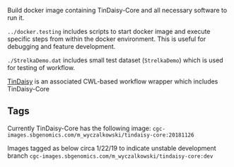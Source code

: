 Build docker image containing TinDaisy-Core and all
necessary software to run it.

`../docker.testing` includes scripts to start docker image and execute
specific steps from within the docker environment.  This is useful for
debugging and feature development.

`./StrelkaDemo.dat` includes small test dataset (`StrelkaDemo`) which is used
for testing of workflow.

[TinDaisy](https://github.com/ding-lab/TinDaisy) is an associated CWL-based workflow wrapper
which includes TinDaisy-Core

## Tags

Currently TinDaisy-Core has the following image:
`cgc-images.sbgenomics.com/m_wyczalkowski/tindaisy-core:20181126`

Images tagged as below circa 1/22/19 to indicate unstable development branch 
`cgc-images.sbgenomics.com/m_wyczalkowski/tindaisy-core:dev`


